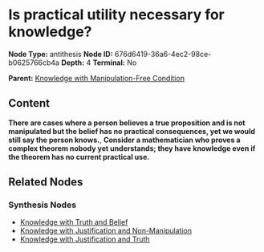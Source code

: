 # Is practical utility necessary for knowledge?

**Node Type:** antithesis
**Node ID:** 676d6419-36a6-4ec2-98ce-b0625766cb4a
**Depth:** 4
**Terminal:** No

**Parent:** [Knowledge with Manipulation-Free Condition](knowledge-with-manipulation-free-condition-synthesis-bcd7bd33-8420-4eaa-ac0f-c4dccae9b1ba.md)

## Content

**There are cases where a person believes a true proposition and is not manipulated but the belief has no practical consequences, yet we would still say the person knows.**, **Consider a mathematician who proves a complex theorem nobody yet understands; they have knowledge even if the theorem has no current practical use.**

## Related Nodes

### Synthesis Nodes

- [Knowledge with Truth and Belief](knowledge-with-truth-and-belief-synthesis-a3288773-5a88-401e-a56f-06be965f5e99.md)
- [Knowledge with Justification and Non-Manipulation](knowledge-with-justification-and-non-manipulation-synthesis-bc155953-60fd-4be4-821d-7e991ac90c9d.md)
- [Knowledge with Justification and Truth](knowledge-with-justification-and-truth-synthesis-7a1bd6ab-3f32-456d-8bfd-a39d5d32d181.md)
